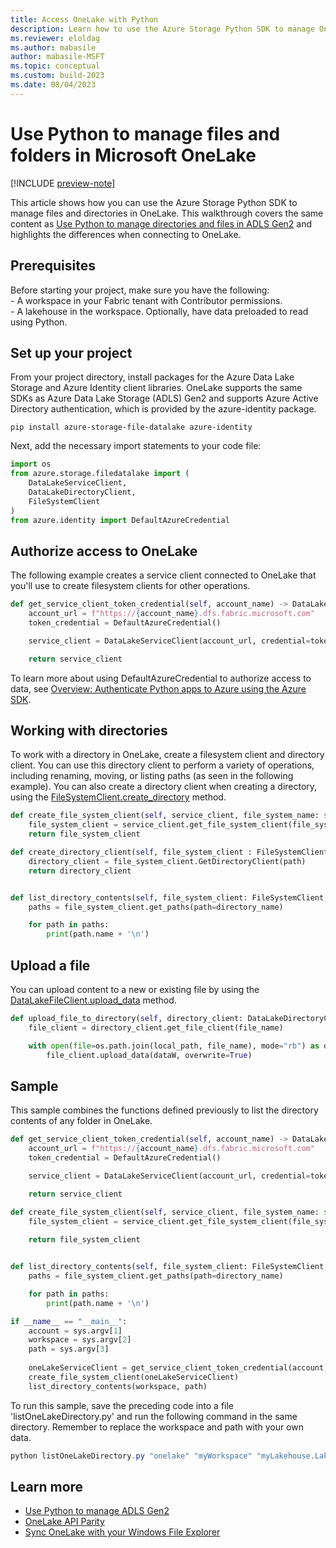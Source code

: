 ```yaml
---
title: Access OneLake with Python
description: Learn how to use the Azure Storage Python SDK to manage OneLake. 
ms.reviewer: eloldag
ms.author: mabasile
author: mabasile-MSFT
ms.topic: conceptual
ms.custom: build-2023
ms.date: 08/04/2023
---
```


# Use Python to manage files and folders in Microsoft OneLake

[!INCLUDE [preview-note](../includes/preview-note.md)]

This article shows how you can use the Azure Storage Python SDK to manage files and directories in OneLake. This walkthrough covers the same content as [Use Python to manage directories and files in ADLS Gen2](/azure/storage/blobs/data-lake-storage-directory-file-acl-python?tabs=azure-ad) and highlights the differences when connecting to OneLake.

## Prerequisites

Before starting your project, make sure you have the following:  
    - A workspace in your Fabric tenant with Contributor permissions.  
    - A lakehouse in the workspace. Optionally, have data preloaded to read using Python.

## Set up your project

From your project directory, install packages for the Azure Data Lake Storage and Azure Identity client libraries. OneLake supports the same SDKs as Azure Data Lake Storage (ADLS) Gen2 and supports Azure Active Directory authentication, which is provided by the azure-identity package.

```console
pip install azure-storage-file-datalake azure-identity
```

Next, add the necessary import statements to your code file:

```python
import os
from azure.storage.filedatalake import (
    DataLakeServiceClient,
    DataLakeDirectoryClient,
    FileSystemClient
)
from azure.identity import DefaultAzureCredential
```

## Authorize access to OneLake

The following example creates a service client connected to OneLake that you'll use to create filesystem clients for other operations.  

```python
def get_service_client_token_credential(self, account_name) -> DataLakeServiceClient:
    account_url = f"https://{account_name}.dfs.fabric.microsoft.com"
    token_credential = DefaultAzureCredential()

    service_client = DataLakeServiceClient(account_url, credential=token_credential)

    return service_client
```

To learn more about using DefaultAzureCredential to authorize access to data, see [Overview: Authenticate Python apps to Azure using the Azure SDK](/azure/developer/python/sdk/authentication-overview).

## Working with directories

To work with a directory in OneLake, create a filesystem client and directory client. You can use this directory client to perform a variety of operations, including renaming, moving, or listing paths (as seen in the following example).  You can also create a directory client when creating a directory, using the [FileSystemClient.create_directory](/python/api/azure-storage-file-datalake/azure.storage.filedatalake.filesystemclient#azure-storage-filedatalake-filesystemclient-create-directory) method.

```python
def create_file_system_client(self, service_client, file_system_name: str) : DataLakeServiceClient) -> FileSystemClient:
    file_system_client = service_client.get_file_system_client(file_system = file_system_name)
    return file_system_client

def create_directory_client(self, file_system_client : FileSystemClient, path: str) -> DataLakeDirectoryClient: directory_client 
    directory_client = file_system_client.GetDirectoryClient(path)
    return directory_client


def list_directory_contents(self, file_system_client: FileSystemClient, directory_name: str):
    paths = file_system_client.get_paths(path=directory_name)

    for path in paths:
        print(path.name + '\n')
```

## Upload a file

You can upload content to a new or existing file by using the [DataLakeFileClient.upload_data](/python/api/azure-storage-file-datalake/azure.storage.filedatalake.datalakefileclient#azure-storage-filedatalake-datalakefileclient-upload-data) method.

```python
def upload_file_to_directory(self, directory_client: DataLakeDirectoryClient, local_path: str, file_name: str):
    file_client = directory_client.get_file_client(file_name)

    with open(file=os.path.join(local_path, file_name), mode="rb") as data:
        file_client.upload_data(dataW, overwrite=True)
```

## Sample

This sample combines the functions defined previously to list the directory contents of any folder in OneLake.

```python
def get_service_client_token_credential(self, account_name) -> DataLakeServiceClient:
    account_url = f"https://{account_name}.dfs.fabric.microsoft.com"
    token_credential = DefaultAzureCredential()

    service_client = DataLakeServiceClient(account_url, credential=token_credential)

    return service_client

def create_file_system_client(self, service_client, file_system_name: str) : DataLakeServiceClient) -> FileSystemClient:
    file_system_client = service_client.get_file_system_client(file_system = file_system_name)
    
    return file_system_client


def list_directory_contents(self, file_system_client: FileSystemClient, directory_name: str):
    paths = file_system_client.get_paths(path=directory_name)

    for path in paths:
        print(path.name + '\n')

if __name__ == "__main__":
    account = sys.argv[1]
    workspace = sys.argv[2]
    path = sys.argv[3]
    
    oneLakeServiceClient = get_service_client_token_credential(account)
    create_file_system_client(oneLakeServiceClient)
    list_directory_contents(workspace, path)

```

To run this sample, save the preceding code into a file 'listOneLakeDirectory.py' and run the following command in the same directory. Remember to replace the workspace and path with your own data. 

```powershell
python listOneLakeDirectory.py "onelake" "myWorkspace" "myLakehouse.Lakehouse/Files/path"
```

## Learn more

- [Use Python to manage ADLS Gen2](/azure/storage/blobs/data-lake-storage-directory-file-acl-python)
- [OneLake API Parity](onelake-api-parity.md)
- [Sync OneLake with your Windows File Explorer](onelake-file-explorer.md)
